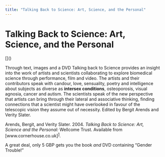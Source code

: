 ```yaml
---
title: "Talking Back to Science: Art, Science, and the Personal"
---
```


# Talking Back to Science: Art, Science, and the Personal

<p>[]()  </p>

<p>Through text, images and a <span class="caps">DVD</span> Talking back to Science provides an insight into the work of artists and scientists collaborating to explore biomedical science through performance, film and video. The artists and their contributors speak with candour, love, sensuality, poetry and intelligence about subjects as diverse as <b>intersex conditions</b>, osteoporosis, visual agnosia, cancer and autism. The scientists speak of the new perspective that artists can bring through their lateral and associative thinking, finding connections that a scientist might have overlooked in favour of the telescopic vision they assume out of necessity. Edited by Bergit Arends and Verity Slater.  </p>

<p>Arends, Bergit, and Verity Slater. 2004. <em>Talking Back to Science: Art, Science and the Personal:</em> Wellcome Trust. Available from [www.cornerhouse.co.uk]<sup class="footnote" id="fnrev10829409055d88eb359f794-1"><a href="#fn10829409055d88eb359f794-1">1</a></sup>.  </p>

<p>A great deal, only 5 <span class="caps">GBP</span> gets you the book <em>and</em> <span class="caps">DVD</span> containing &#8220;Gender Trouble!&#8221;</p>

 [1]: http://www.cornerhouse.co.uk/publications/search.asp?all=yes&amp;sk=talking+back